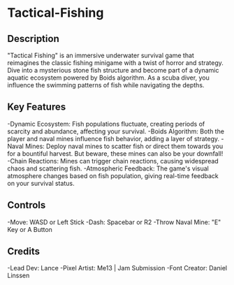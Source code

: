 # Tactical-Fishing
## Description
"Tactical Fishing" is an immersive underwater survival game that reimagines the classic fishing minigame with a twist of horror and strategy. Dive into a mysterious stone fish structure and become part of a dynamic aquatic ecosystem powered by Boids algorithm. As a scuba diver, you influence the swimming patterns of fish while navigating the depths.

## Key Features
-Dynamic Ecosystem: Fish populations fluctuate, creating periods of scarcity and abundance, affecting your survival.
-Boids Algorithm: Both the player and naval mines influence fish behavior, adding a layer of strategy.
-Naval Mines: Deploy naval mines to scatter fish or direct them towards you for a bountiful harvest. But beware, these mines can also be your downfall!
-Chain Reactions: Mines can trigger chain reactions, causing widespread chaos and scattering fish.
-Atmospheric Feedback: The game's visual atmosphere changes based on fish population, giving real-time feedback on your survival status.
## Controls
-Move: WASD or Left Stick
-Dash: Spacebar or R2
-Throw Naval Mine: "E" Key or A Button
## Credits
-Lead Dev: Lance
-Pixel Artist: Me13 | Jam Submission
-Font Creator: Daniel Linssen
